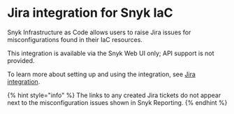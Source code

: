 # Jira integration for Snyk IaC

Snyk Infrastructure as Code allows users to raise Jira issues for misconfigurations found in their IaC resources.

This integration is available via the Snyk Web UI only; API support is not provided.

To learn more about setting up and using the integration, see [Jira integration](../../../integrate-with-snyk/jira-and-slack-integrations/jira-integration.md).

{% hint style="info" %}
The links to any created Jira tickets do not appear next to the misconfiguration issues shown in Snyk Reporting.
{% endhint %}
